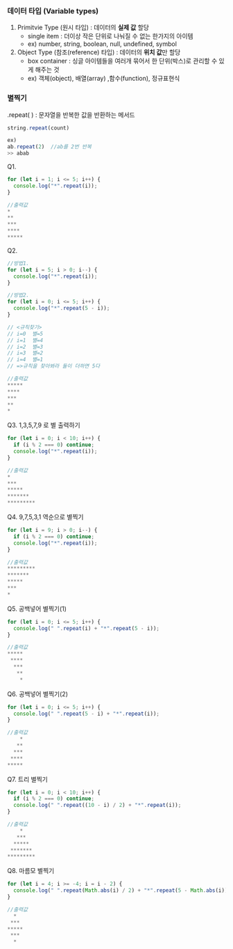 ### 데이터 타입 (Variable types)

1. Primitvie Type (원시 타입) : 데이터의 **실제 값** 할당
   - single item : 더이상 작은 단위로 나눠질 수 없는 한가지의 아이템
   - ex) number, string, boolean, null, undefined, symbol
2. Object Type (참조(reference) 타입) : 데이터의 **위치 값**만 할당
   - box container : 싱글 아이템들을 여러개 묶어서 한 단위(박스)로 관리할 수 있게 해주는 것
   - ex) 객체(object), 배열(array) ,함수(function), 정규표현식

### 별찍기

.repeat( ) : 문자열을 반복한 값을 반환하는 메서드

```jsx
string.repeat(count)

ex)
ab.repeat(2)  //ab를 2번 반복
>> abab
```

Q1.

```jsx
for (let i = 1; i <= 5; i++) {
  console.log("*".repeat(i));
}

//출력값
*
**
***
****
*****
```

Q2.

```jsx
//방법1.
for (let i = 5; i > 0; i--) {
  console.log("*".repeat(i));
}

//방법2.
for (let i = 0; i <= 5; i++) {
  console.log("*".repeat(5 - i));
}

// <규칙찾기>
// i=0  별=5
// i=1  별=4
// i=2  별=3
// i=3  별=2
// i=4  별=1
// =>규칙을 찾아봐라 둘이 더하면 5다

//출력값
*****
****
***
**
*
```

Q3. 1,3,5,7,9 로 별 출력하기

```jsx
for (let i = 0; i < 10; i++) {
  if (i % 2 === 0) continue;
  console.log("*".repeat(i));
}

//출력값
*
***
*****
*******
*********
```

Q4. 9,7,5,3,1 역순으로 별찍기

```jsx
for (let i = 9; i > 0; i--) {
  if (i % 2 === 0) continue;
  console.log("*".repeat(i));
}

//출력값
*********
*******
*****
***
*
```

Q5. 공백넣어 별찍기(1)

```jsx
for (let i = 0; i <= 5; i++) {
  console.log(" ".repeat(i) + "*".repeat(5 - i));
}

//출력값
*****
 ****
  ***
   **
    *
```

Q6. 공백넣어 별찍기(2)

```jsx
for (let i = 0; i <= 5; i++) {
  console.log(" ".repeat(5 - i) + "*".repeat(i));
}

//출력값
    *
   **
  ***
 ****
*****
```

Q7. 트리 별찍기

```jsx
for (let i = 0; i < 10; i++) {
  if (i % 2 === 0) continue;
  console.log(" ".repeat((10 - i) / 2) + "*".repeat(i));
}

//출력값
    *
   ***
  *****
 *******
*********
```

Q8. 마름모 별찍기

```jsx
for (let i = 4; i >= -4; i = i - 2) {
  console.log(" ".repeat(Math.abs(i) / 2) + "*".repeat(5 - Math.abs(i)));
}

//출력값
  *
 ***
*****
 ***
  *
```
